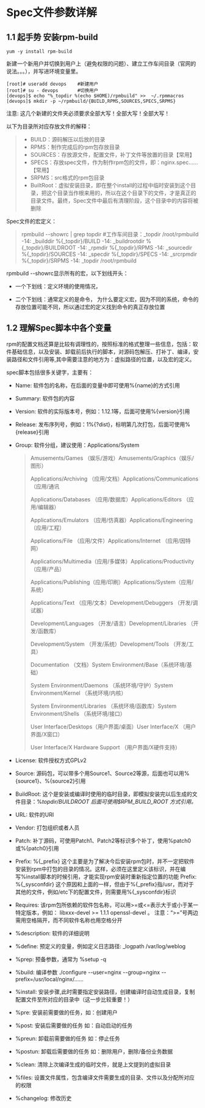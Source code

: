 # Spec文件参数详解

## 1.1 起手势 安装rpm-build

```
yum -y install rpm-build
```


新建一个新用户并切换到用户上（避免权限的问题）、建立工作车间目录（官网的说法。。。），并写进环境变量里。

```
[root]# useradd devops    #新建用户
[root]# su - devops       #切换用户
[devops]$ echo "%_topdir %(echo $HOME)/rpmbuild" >>  ~/.rpmmacros
[devops]$ mkdir -p ~/rpmbuild/{BUILD,RPMS,SOURCES,SPECS,SRPMS}
```


注意: 这几个新建的文件夹必须要求全部大写！全部大写！全部大写！

以下为目录所对应存放文件的解释：

> - BUILD：源码解压以后放的目录
> - RPMS：制作完成后的rpm包存放目录
> - SOURCES：存放源文件，配置文件，补丁文件等放置的目录【常用】
> - SPECS：存放spec文件，作为制作rpm包的文件，即：nginx.spec……【常用】
> - SRPMS：src格式的rpm包目录
> - BuiltRoot：虚拟安装目录，即在整个install的过程中临时安装到这个目录，把这个目录当作根来用的，所以在这个目录下的文件，才是真正的目录文件。最终，Spec文件中最后有清理阶段，这个目录中的内容将被删除


Spec文件的宏定义：

> rpmbuild --showrc | grep topdir #工作车间目录：_topdir /root/rpmbuild
> -14: _builddir %{_topdir}/BUILD
> -14: _buildrootdir %{_topdir}/BUILDROOT
> -14: _rpmdir %{_topdir}/RPMS
> -14: _sourcedir %{_topdir}/SOURCES
> -14: _specdir %{_topdir}/SPECS
> -14: _srcrpmdir %{_topdir}/SRPMS
> -14: _topdir /root/rpmbuild


rpmbuild --showrc显示所有的宏，以下划线开头：


- 一个下划线：定义环境的使用情况，

- 二个下划线：通常定义的是命令，
  为什么要定义宏，因为不同的系统，命令的存放位置可能不同，所以通过宏的定义找到命令的真正存放位置

  

## 1.2 理解Spec脚本中各个变量

  rpm的配置文档还算是比较有调理性的，按照标准的格式整理一些信息，包括：软件基础信息，以及安装、卸载前后执行的脚本，对源码包解压、打补丁、编译，安装路径和文件引用等,其中需要注意的地方为：虚拟路径的位置，以及宏的定义。

  spec脚本包括很多关键字，主要有：

* Name: 软件包的名称，在后面的变量中即可使用%{name}的方式引用

* Summary: 软件包的内容

* Version: 软件的实际版本号，例如：1.12.1等，后面可使用%{version}引用

* Release: 发布序列号，例如：1%{?dist}，标明第几次打包，后面可使用%{release}引用

* Group: 软件分组，建议使用：Applications/System

  > Amusements/Games （娱乐/游戏）Amusements/Graphics（娱乐/图形）
  >
  > Applications/Archiving （应用/文档）Applications/Communications（应用/通讯
  >
  > Applications/Databases （应用/数据库）Applications/Editors （应用/编辑器）
  >
  > Applications/Emulators （应用/仿真器）Applications/Engineering （应用/工程）
  >
  > Applications/File （应用/文件）Applications/Internet （应用/因特网）
  >
  > Applications/Multimedia（应用/多媒体）Applications/Productivity （应用/产品）
  >
  > Applications/Publishing（应用/印刷）Applications/System（应用/系统）
  >
  > Applications/Text （应用/文本）Development/Debuggers （开发/调试器）
  >
  > Development/Languages （开发/语言）Development/Libraries （开发/函数库）
  >
  > Development/System （开发/系统）Development/Tools （开发/工具）
  >
  > Documentation （文档）System Environment/Base（系统环境/基础）
  >
  > System Environment/Daemons （系统环境/守护）System Environment/Kernel （系统环境/内核）
  >
  > System Environment/Libraries （系统环境/函数库）System Environment/Shells （系统环境/接口）
  >
  > User Interface/Desktops（用户界面/桌面）User Interface/X （用户界面/X窗口）
  >
  > User Interface/X Hardware Support （用户界面/X硬件支持）

* License: 软件授权方式GPLv2

* Source: 源码包，可以带多个用Source1、Source2等源，后面也可以用%{source1}、%{source2}引用

* BuildRoot: 这个是安装或编译时使用的临时目录，即模拟安装完以后生成的文件目录：%_topdir/BUILDROOT 后面可使用$RPM_BUILD_ROOT 方式引用。_

* URL: 软件的URI

* Vendor: 打包组织或者人员

* Patch: 补丁源码，可使用Patch1、Patch2等标识多个补丁，使用%patch0或%{patch0}引用

* Prefix: %{_prefix} 这个主要是为了解决今后安装rpm包时，并不一定把软件安装到rpm中打包的目录的情况。这样，必须在这里定义该标识，并在编写%install脚本的时候引用，才能实现rpm安装时重新指定位置的功能
  Prefix: %{_sysconfdir} 这个原因和上面的一样，但由于%{_prefix}指/usr，而对于其他的文件，例如/etc下的配置文件，则需要用%{_sysconfdir}标识
  
* Requires: 该rpm包所依赖的软件包名称，可以用>=或<=表示大于或小于某一特定版本，例如：
  libxxx-devel >= 1.1.1 openssl-devel 。 注意：“>=”号两边需用空格隔开，而不同软件名称也用空格分开
  
* %description: 软件的详细说明

* %define: 预定义的变量，例如定义日志路径: _logpath /var/log/weblog

* %prep: 预备参数，通常为 %setup -q

* %build: 编译参数 ./configure --user=nginx --group=nginx --prefix=/usr/local/nginx/……

* %install: 安装步骤,此时需要指定安装路径，创建编译时自动生成目录，复制配置文件至所对应的目录中（这一步比较重要！）

* %pre: 安装前需要做的任务，如：创建用户

* %post: 安装后需要做的任务 如：自动启动的任务

* %preun: 卸载前需要做的任务 如：停止任务

* %postun: 卸载后需要做的任务 如：删除用户，删除/备份业务数据

* %clean: 清除上次编译生成的临时文件，就是上文提到的虚拟目录

* %files: 设置文件属性，包含编译文件需要生成的目录、文件以及分配所对应的权限

* %changelog: 修改历史